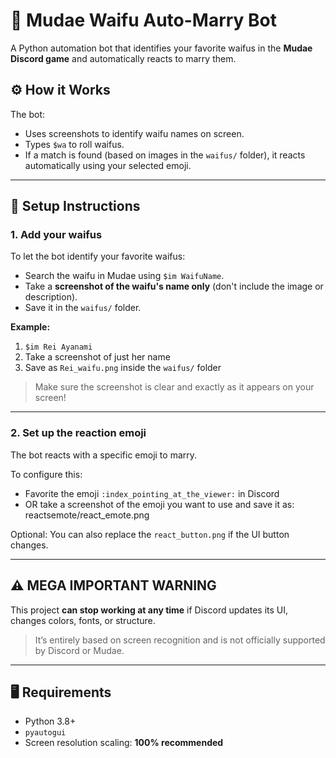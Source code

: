 # 💍 Mudae Waifu Auto-Marry Bot

A Python automation bot that identifies your favorite waifus in the **Mudae Discord game** and automatically reacts to marry them.

## ⚙️ How it Works

The bot:
- Uses screenshots to identify waifu names on screen.
- Types `$wa` to roll waifus.
- If a match is found (based on images in the `waifus/` folder), it reacts automatically using your selected emoji.

---

## 📁 Setup Instructions

### 1. Add your waifus

To let the bot identify your favorite waifus:

- Search the waifu in Mudae using `$im WaifuName`.
- Take a **screenshot of the waifu's name only** (don't include the image or description).
- Save it in the `waifus/` folder.

**Example:**

1. `$im Rei Ayanami`  
2. Take a screenshot of just her name  
3. Save as `Rei_waifu.png` inside the `waifus/` folder

> Make sure the screenshot is clear and exactly as it appears on your screen!

---

### 2. Set up the reaction emoji

The bot reacts with a specific emoji to marry.

To configure this:
- Favorite the emoji `:index_pointing_at_the_viewer:` in Discord
- OR take a screenshot of the emoji you want to use and save it as:
reactsemote/react_emote.png

Optional: You can also replace the `react_button.png` if the UI button changes.

---

## ⚠️ MEGA IMPORTANT WARNING

This project **can stop working at any time** if Discord updates its UI, changes colors, fonts, or structure.

> It’s entirely based on screen recognition and is not officially supported by Discord or Mudae.

---

## 🖥️ Requirements

- Python 3.8+
- `pyautogui`
- Screen resolution scaling: **100% recommended**
